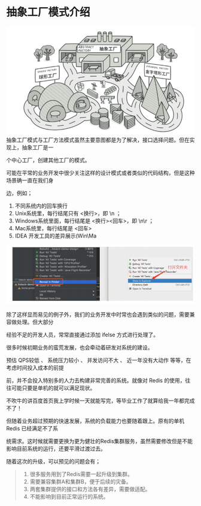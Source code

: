 # 抽象工厂模式介绍

![](./assets/c40e1a92.png)
抽象⼯⼚模式与⼯⼚⽅法模式虽然主要意图都是为了解决，接⼝选择问题。但在实现上，抽象⼯⼚是⼀

个中⼼⼯⼚，创建其他⼯⼚的模式。

可能在平常的业务开发中很少关注这样的设计模式或者类似的代码结构，但是这种场景确⼀直在我们身

边，例如；

1. 不同系统内的回⻋换⾏
2. Unix系统⾥，每⾏结尾只有 <换⾏>，即 \n ；
3. Windows系统⾥⾯，每⾏结尾是 <换⾏><回⻋>，即 \n\r ；
4. Mac系统⾥，每⾏结尾是 <回⻋>
5. IDEA 开发⼯具的差异展示(Win\Ma

![image.png](./assets/image.png)

除了这样显⽽易⻅的例⼦外，我们的业务开发中时常也会遇到类似的问题，需要兼容做处理。但⼤部分

经验不⾜的开发⼈员，常常直接通过添加 ifelse ⽅式进⾏处理了。

很多时候初期业务的蛮荒发展，也会牵动着研发对系统的建设。

预估 QPS较低 、 系统压⼒较⼩ 、 并发访问不⼤ 、 近⼀年没有⼤动作 等等，在考虑时间投⼊成本的前提

前，并不会投⼊特别多的⼈⼒去构建⾮常完善的系统。就像对 Redis 的使⽤，往往可能只要是单机的就可以满⾜现状。

不吹⽜的讲百度⾸⻚我上学时候⼀天就能写完，等毕业⼯作了就算给我⼀年都完成不了！

但随着业务超过预期的快速发展，系统的负载能⼒也要随着跟上。原有的单机 Redis 已经满⾜不了系

统需求。这时候就需要更换为更为健壮的Redis集群服务，虽然需要修改但是不能影响⽬前系统的运⾏，还要平滑过渡过去。

随着这次的升级，可以预⻅的问题会有；

> 1. 很多服务⽤到了Redis需要⼀起升级到集群。
> 2. 需要兼容集群A和集群B，便于后续的灾备。
> 3. 两套集群提供的接⼝和⽅法各有差异，需要做适配。
> 4. 不能影响到⽬前正常运⾏的系统。
